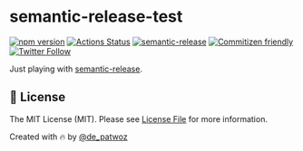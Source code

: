 # semantic-release-test

[![npm version](https://badge.fury.io/js/%40patwoz%2Fsemantic-release-test.svg)](https://www.npmjs.com/package/@patwoz/semantic-release-test 'View this project on npm')
[![Actions Status](https://github.com/patlux/semantic-release-test/workflows/nodejs/badge.svg)](https://github.com/patlux/semantic-release-test/actions)
[![semantic-release](https://img.shields.io/badge/%20%20%F0%9F%93%A6%F0%9F%9A%80-semantic--release-e10079.svg)](https://github.com/semantic-release/semantic-release)
[![Commitizen friendly](https://img.shields.io/badge/commitizen-friendly-brightgreen.svg)](http://commitizen.github.io/cz-cli/)
[![Twitter Follow](https://img.shields.io/twitter/follow/de_patwoz?style=social)](https://twitter.com/de_patwoz)

Just playing with [semantic-release](https://github.com/semantic-release/semantic-release).

## 🔖 License

The MIT License (MIT). Please see [License File](LICENSE.md) for more information.

Created with 🔥 by [@de_patwoz](https://twitter.com/de_patwoz)
